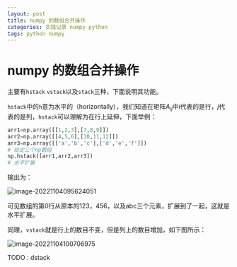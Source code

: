```yaml
---
layout: post
title: numpy 的数组合并操作
categories: 实践记录 numpy python
tags: python numpy
---
```

# numpy 的数组合并操作

主要有`hstack` `vstack`以及`stack`三种，下面说明其功能。

`hstack`中的`h`意为水平的（horizontally），我们知道在矩阵$A_{ij}$中$i$代表的是行，$j$代表的是列，`hstack`可以理解为在行上延伸，下面举例：

```python
arr1=np.array([[1,2,3],[7,8,9]])
arr2=np.array([[4,5,6],[10,11,12]])
arr3=np.array([['a','b','c'],['d','e','f']])
# 给定三个np数组
np.hstack([arr1,arr2,arr3])
# 水平扩展
```

输出为：

![image-20221104095624051](https://lh-picbed.oss-cn-chengdu.aliyuncs.com/image-20221104095624051.png)

可见数组的第0行从原本的123，456，以及abc三个元素，扩展到了一起，这就是水平扩展。

同理，`vstack`就是行上的数目不变，但是列上的数目增加，如下图所示：

![image-20221104100706975](https://lh-picbed.oss-cn-chengdu.aliyuncs.com/image-20221104100706975.png)

TODO : dstack